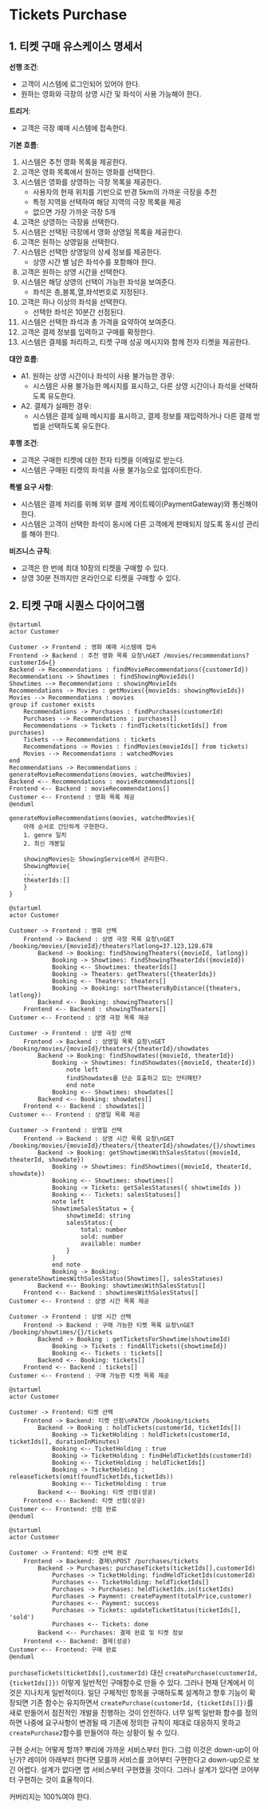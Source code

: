 # Tickets Purchase

## 1. 티켓 구매 유스케이스 명세서

**선행 조건**:

-   고객이 시스템에 로그인되어 있어야 한다.
-   원하는 영화와 극장의 상영 시간 및 좌석이 사용 가능해야 한다.

**트리거**:

-   고객은 극장 예매 시스템에 접속한다.

**기본 흐름**:

1. 시스템은 추천 영화 목록을 제공한다.
1. 고객은 영화 목록에서 원하는 영화를 선택한다.
1. 시스템은 영화를 상영하는 극장 목록을 제공한다.
    - 사용자의 현재 위치를 기반으로 반경 5km의 가까운 극장을 추천
    - 특정 지역을 선택하여 해당 지역의 극장 목록을 제공
    - 없으면 가장 가까운 극장 5개
1. 고객은 상영하는 극장을 선택한다.
1. 시스템은 선택된 극장에서 영화 상영일 목록을 제공한다.
1. 고객은 원하는 상영일을 선택한다.
1. 시스템은 선택한 상영일의 상세 정보를 제공한다.
    - 상영 시간 별 남은 좌석수를 포함해야 한다.
1. 고객은 원하는 상영 시간을 선택한다.
1. 시스템은 해당 상영의 선택이 가능한 좌석을 보여준다.
    - 좌석은 층,블록,열,좌석번호로 지정된다.
1. 고객은 하나 이상의 좌석을 선택한다.
    - 선택한 좌석은 10분간 선점된다.
1. 시스템은 선택한 좌석과 총 가격을 요약하여 보여준다.
1. 고객은 결제 정보를 입력하고 구매를 확정한다.
1. 시스템은 결제를 처리하고, 티켓 구매 성공 메시지와 함께 전자 티켓을 제공한다.

**대안 흐름**:

-   A1. 원하는 상영 시간이나 좌석이 사용 불가능한 경우:
    -   시스템은 사용 불가능한 메시지를 표시하고, 다른 상영 시간이나 좌석을 선택하도록 유도한다.
-   A2. 결제가 실패한 경우:
    -   시스템은 결제 실패 메시지를 표시하고, 결제 정보를 재입력하거나 다른 결제 방법을 선택하도록 유도한다.

**후행 조건**:

-   고객은 구매한 티켓에 대한 전자 티켓을 이메일로 받는다.
-   시스템은 구매된 티켓의 좌석을 사용 불가능으로 업데이트한다.

**특별 요구 사항**:

-   시스템은 결제 처리를 위해 외부 결제 게이트웨이(PaymentGateway)와 통신해야 한다.
-   시스템은 고객이 선택한 좌석이 동시에 다른 고객에게 판매되지 않도록 동시성 관리를 해야 한다.

**비즈니스 규칙**:

-   고객은 한 번에 최대 10장의 티켓을 구매할 수 있다.
-   상영 30분 전까지만 온라인으로 티켓을 구매할 수 있다.

## 2. 티켓 구매 시퀀스 다이어그램

```plantuml
@startuml
actor Customer

Customer -> Frontend : 영화 예매 시스템에 접속
Frontend -> Backend : 추천 영화 목록 요청\nGET /movies/recommendations?customerId={}
Backend -> Recommendations : findMovieRecommendations({customerId})
Recommendations -> Showtimes : findShowingMovieIds()
Showtimes --> Recommendations : showingMovieIds
Recommendations -> Movies : getMovies({movieIds: showingMovieIds})
Movies --> Recommendations : movies
group if customer exists
    Recommendations -> Purchases : findPurchases(customerId)
    Purchases --> Recommendations : purchases[]
    Recommendations -> Tickets : findTickets(ticketIds[] from purchases)
    Tickets --> Recommendations : tickets
    Recommendations -> Movies : findMovies(movieIds[] from tickets)
    Movies --> Recommendations : watchedMovies
end
Recommendations -> Recommendations : generateMovieRecommendations(movies, watchedMovies)
Backend <-- Recommendations : movieRecommendations[]
Frontend <-- Backend : movieRecommendations[]
Customer <-- Frontend : 영화 목록 제공
@enduml
```

```
generateMovieRecommendations(movies, watchedMovies){
    아래 순서로 간단하게 구현한다.
    1. genre 일치
    2. 최신 개봉일

    showingMovies는 ShowingService에서 관리한다.
    ShowingMovie{
    ...
    theaterIds:[]
    }
}

```

```plantuml
@startuml
actor Customer

Customer -> Frontend : 영화 선택
    Frontend -> Backend : 상영 극장 목록 요청\nGET /booking/movies/{movieId}/theaters?latlong=37.123,128.678
        Backend -> Booking: findShowingTheaters({movieId, latlong})
            Booking -> Showtimes: findShowingTheaterIds({movieId})
            Booking <-- Showtimes: theaterIds[]
            Booking -> Theaters: getTheaters({theaterIds})
            Booking <-- Theaters: theaters[]
            Booking -> Booking: sortTheatersByDistance({theaters, latlong})
        Backend <-- Booking: showingTheaters[]
    Frontend <-- Backend : showingTheaters[]
Customer <-- Frontend : 상영 극장 목록 제공

Customer -> Frontend : 상영 극장 선택
    Frontend -> Backend : 상영일 목록 요청\nGET /booking/movies/{movieId}/theaters/{theaterId}/showdates
        Backend -> Booking: findShowdates({movieId, theaterId})
            Booking -> Showtimes: findShowdates({movieId, theaterId})
                note left
                findShowdates를 단순 호출하고 있는 안티패턴?
                end note
            Booking <-- Showtimes: showdates[]
        Backend <-- Booking: showdates[]
    Frontend <-- Backend : showdates[]
Customer <-- Frontend : 상영일 목록 제공

Customer -> Frontend : 상영일 선택
    Frontend -> Backend : 상영 시간 목록 요청\nGET /booking/movies/{movieId}/theaters/{theaterId}/showdates/{}/showtimes
        Backend -> Booking: getShowtimesWithSalesStatus({movieId, theaterId, showdate})
            Booking -> Showtimes: findShowtimes({movieId, theaterId, showdate})
            Booking <-- Showtimes: showtimes[]
            Booking -> Tickets: getSalesStatuses({ showtimeIds })
            Booking <-- Tickets: salesStatuses[]
            note left
            ShowtimeSalesStatus = {
                showtimeId: string
                salesStatus:{
                    total: number
                    sold: number
                    available: number
                }
            }
            end note
            Booking -> Booking: generateShowtimesWithSalesStatus(Showtimes[], salesStatuses)
        Backend <-- Booking: showtimesWithSalesStatus[]
    Frontend <-- Backend : showtimesWithSalesStatus[]
Customer <-- Frontend : 상영 시간 목록 제공

Customer -> Frontend : 상영 시간 선택
    Frontend -> Backend : 구매 가능한 티켓 목록 요청\nGET /booking/showtimes/{}/tickets
        Backend -> Booking : getTicketsForShowtime(showtimeId)
            Booking -> Tickets : findAllTickets({showtimeId})
            Booking <-- Tickets : tickets[]
        Backend <-- Booking: tickets[]
    Frontend <-- Backend : tickets[]
Customer <-- Frontend : 구매 가능한 티켓 목록 제공
```

```plantuml
@startuml
actor Customer

Customer -> Frontend: 티켓 선택
    Frontend -> Backend: 티켓 선점\nPATCH /booking/tickets
        Backend -> Booking : holdTickets(customerId, ticketIds[])
            Booking -> TicketHolding : holdTickets(customerId, ticketIds[], durationInMinutes)
            Booking <-- TicketHolding : true
            Booking -> TicketHolding : findHeldTicketIds(customerId)
            Booking <-- TicketHolding : heldTicketIds[]
            Booking -> TicketHolding : releaseTickets(omit(foundTicketIds,ticketIds))
            Booking <-- TicketHolding : true
        Backend <-- Booking: 티켓 선점(성공)
    Frontend <-- Backend: 티켓 선점(성공)
Customer <-- Frontend: 선점 완료
@enduml
```

```plantuml
@startuml
actor Customer

Customer -> Frontend: 티켓 선택 완료
    Frontend -> Backend: 결제\nPOST /purchases/tickets
        Backend -> Purchases: purchaseTickets(ticketIds[],customerId)
            Purchases -> TicketHolding: findHeldTicketIds(customerId)
            Purchases <-- TicketHolding: heldTicketIds[]
            Purchases -> Purchases: heldTicketIds.in(ticketIds)
            Purchases -> Payment: createPayment(totalPrice,customer)
            Purchases <-- Payment: success
            Purchases -> Tickets: updateTicketStatus(ticketIds[], 'sold')
            Purchases <-- Tickets: done
        Backend <-- Purchases: 결제 완료 및 티켓 정보
    Frontend <-- Backend: 결제(성공)
Customer <-- Frontend: 구매 완료
@enduml
```

`purchaseTickets(ticketIds[],customerId)` 대신 `createPurchase(customerId, {ticketIds[]})` 이렇게 일반적인 구매함수로 만들 수 있다. 그러나 현재 단계에서 이것은 지나치게 일반적이다. 일단 구체적인 항목을 구매하도록 설계하고 향후 기능이 확장되면 기존 함수는 유지하면서 `createPurchase(customerId, {ticketIds[]})`를 새로 만들어서 점진적인 개발을 진행하는 것이 안전하다. 너무 일찍 일반화 함수를 정의하면 나중에 요구사항이 변경될 때 기존에 정의한 규칙이 제대로 대응하지 못하고 `createPurchase2`함수를 만들어야 하는 상황이 될 수 있다.

구현 순서는 어떻게 할까? 뿌리에 가까운 서비스부터 한다. 그럼 이것은 down-up이 아닌가? 레이어 아래부터 한다면 모를까 서비스를 코어부터 구현한다고 down-up으로 보긴 어렵다. 설계가 없다면 앱 서비스부터 구현했을 것이다. 그러나 설계가 있다면 코어부터 구현하는 것이 효율적이다.

커버리지는 100%여야 한다.
